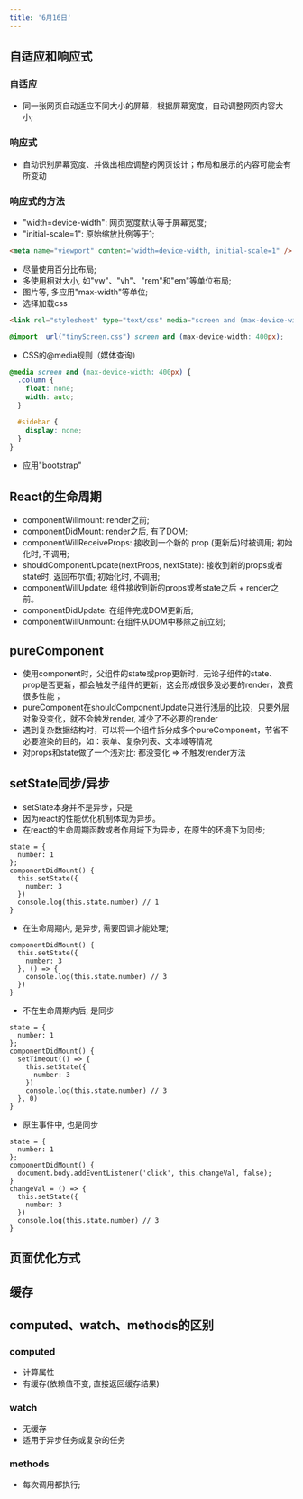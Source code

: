 ```yaml
---
title: '6月16日'
---
```


## 自适应和响应式

### 自适应

* 同一张网页自动适应不同大小的屏幕，根据屏幕宽度，自动调整网页内容大小; 

### 响应式

* 自动识别屏幕宽度、并做出相应调整的网页设计；布局和展示的内容可能会有所变动

### 响应式的方法

* "width=device-width": 网页宽度默认等于屏幕宽度; 
* "initial-scale=1": 原始缩放比例等于1; 

```HTML
<meta name="viewport" content="width=device-width, initial-scale=1" />
```

* 尽量使用百分比布局; 
* 多使用相对大小, 如"vw"、"vh"、"rem"和"em"等单位布局; 
* 图片等, 多应用"max-width"等单位; 
* 选择加载css

```html
<link rel="stylesheet" type="text/css" media="screen and (max-device-width: 400px)" href="tinyScreen.css" />
```

```scss
@import  url("tinyScreen.css") screen and (max-device-width: 400px);
```

* CSS的@media规则（媒体查询）

```CSS
@media screen and (max-device-width: 400px) {
  .column {
    float: none;
    width: auto;
  }

  #sidebar {
    display: none;
  }
}
```

* 应用"bootstrap"

## React的生命周期

* componentWillmount: render之前; 
* componentDidMount: render之后, 有了DOM; 
* componentWillReceiveProps: 接收到一个新的 prop (更新后)时被调用; 初始化时, 不调用; 
* shouldComponentUpdate(nextProps, nextState): 接收到新的props或者state时, 返回布尔值; 初始化时, 不调用; 
* componentWillUpdate: 组件接收到新的props或者state之后 + render之前。
* componentDidUpdate: 在组件完成DOM更新后; 
* componentWillUnmount: 在组件从DOM中移除之前立刻; 

## pureComponent

* 使用component时，父组件的state或prop更新时，无论子组件的state、prop是否更新，都会触发子组件的更新，这会形成很多没必要的render，浪费很多性能；
* pureComponent在shouldComponentUpdate只进行浅层的比较，只要外层对象没变化，就不会触发render, 减少了不必要的render
* 遇到复杂数据结构时，可以将一个组件拆分成多个pureComponent，节省不必要渲染的目的，如：表单、复杂列表、文本域等情况
* 对props和state做了一个浅对比: 都没变化 => 不触发render方法

## setState同步/异步

* setState本身并不是异步，只是
* 因为react的性能优化机制体现为异步。
* 在react的生命周期函数或者作用域下为异步，在原生的环境下为同步; 

```JS
state = {
  number: 1
};
componentDidMount() {
  this.setState({
    number: 3
  })
  console.log(this.state.number) // 1
}
```

* 在生命周期内, 是异步, 需要回调才能处理; 

```JS
componentDidMount() {
  this.setState({
    number: 3
  }, () => {
    console.log(this.state.number) // 3
  })
}
```

* 不在生命周期内后, 是同步

```JS
state = {
  number: 1
};
componentDidMount() {
  setTimeout(() => {
    this.setState({
      number: 3
    })
    console.log(this.state.number) // 3
  }, 0)
}
```

* 原生事件中, 也是同步

```JS
state = {
  number: 1
};
componentDidMount() {
  document.body.addEventListener('click', this.changeVal, false);
}
changeVal = () => {
  this.setState({
    number: 3
  })
  console.log(this.state.number) // 3
}
```

## 页面优化方式


## 缓存

## computed、watch、methods的区别
### computed
* 计算属性
* 有缓存(依赖值不变, 直接返回缓存结果)

### watch
* 无缓存
* 适用于异步任务或复杂的任务

### methods
* 每次调用都执行;


